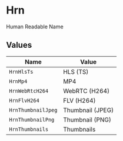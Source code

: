 # Hrn

Human Readable Name


## Values

| Name               | Value              |
| ------------------ | ------------------ |
| `HrnHlsTs`         | HLS (TS)           |
| `HrnMp4`           | MP4                |
| `HrnWebRtcH264`    | WebRTC (H264)      |
| `HrnFlvH264`       | FLV (H264)         |
| `HrnThumbnailJpeg` | Thumbnail (JPEG)   |
| `HrnThumbnailPng`  | Thumbnail (PNG)    |
| `HrnThumbnails`    | Thumbnails         |